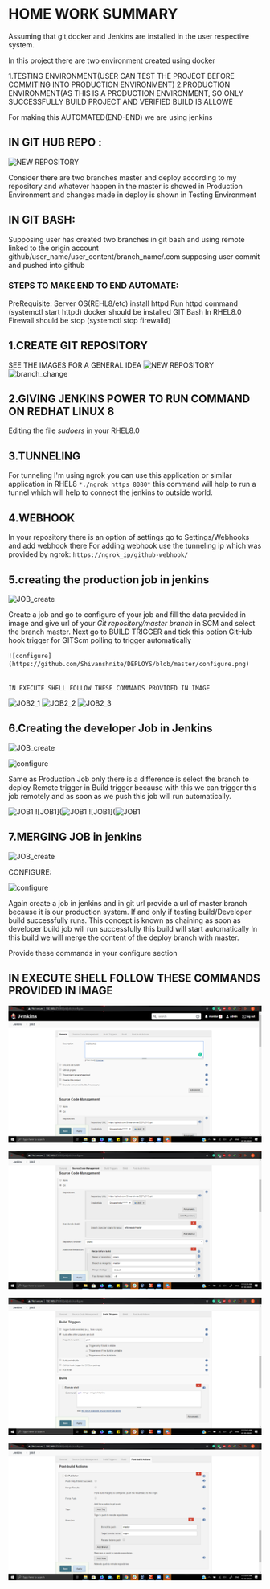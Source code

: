 # HOME WORK SUMMARY

Assuming that git,docker and Jenkins are installed in the user respective system.

In this project there are two environment created using docker


1.TESTING ENVIRONMENT(USER CAN TEST THE PROJECT BEFORE COMMITING INTO PRODUCTION ENVIRONMENT)
2.PRODUCTION ENVIRONMENT(AS THIS IS A PRODUCTION ENVIRONMENT, SO ONLY SUCCESSFULLY BUILD PROJECT AND VERIFIED BUILD IS ALLOWE

For making this AUTOMATED(END-END) we are using jenkins

## IN GIT HUB REPO :

![NEW REPOSITORY](https://github.com/Shivanshnite/DEPLOYS/blob/master/new%20repository.png)

Consider there are two branches master and deploy according to my repository and whatever happen in the master is showed in Production Environment and changes made in deploy is shown in Testing Environment

## IN GIT BASH:

Supposing user has created two branches in git bash and using remote linked to the origin account github/user_name/user_content/branch_name/.com 
supposing user commit and pushed into github


### STEPS TO MAKE END TO END AUTOMATE:

PreRequisite:
Server OS(REHL8/etc)
install httpd
Run httpd command (systemctl start httpd) 
docker should be installed
GIT Bash
In RHEL8.0 Firewall should be stop (systemctl stop firewalld)



## 1.CREATE GIT REPOSITORY
SEE THE IMAGES FOR A GENERAL IDEA
![NEW REPOSITORY](https://github.com/Shivanshnite/DEPLOYS/blob/master/new%20repository.png)
![branch_change](https://github.com/Shivanshnite/DEPLOYS/blob/master/Branch.jpg)


## 2.GIVING JENKINS POWER TO RUN COMMAND ON REDHAT LINUX 8

  Editing the file *sudoers* in your RHEL8.0
  
  
## 3.TUNNELING

  For tunneling I'm using ngrok you can use this application or similar application in RHEL8
 `*./ngrok https 8080*` this command will help to run a tunnel which will help to connect the jenkins to outside world.
 
## 4.WEBHOOK
  In your repository there is an option of settings go to Settings/Webhooks and add webhook there 
  For adding webhook use the tunneling ip which was provided by ngrok:
                  `https://ngrok_ip/github-webhook/`
  
## 5.creating the production job in jenkins

   ![JOB_create](https://github.com/Shivanshnite/DEPLOYS/blob/master/job_create.PNG)
   
   Create a job and go to configure of your job and fill the data provided in image and give url of your *Git repository/master branch* in SCM and select the branch master.
    Next go to BUILD TRIGGER and tick this option GitHub hook trigger for GITScm polling to trigger automatically
    
    ![configure](https://github.com/Shivanshnite/DEPLOYS/blob/master/configure.png)
    
    
    IN EXECUTE SHELL FOLLOW THESE COMMANDS PROVIDED IN IMAGE
   ![JOB2_1](https://github.com/Shivanshnite/DEPLOYS/blob/master/Job2_1.png)
   ![JOB2_2](https://github.com/Shivanshnite/DEPLOYS/blob/master/Job2_2.png)
   ![JOB2_3](https://github.com/Shivanshnite/DEPLOYS/blob/master/Job2_3.png)
    
    

## 6.Creating the developer Job in Jenkins

  ![JOB_create](https://github.com/Shivanshnite/DEPLOYS/blob/master/job_create.PNG)
  
  ![configure](https://github.com/Shivanshnite/DEPLOYS/blob/master/configure.png)
  
  Same as Production Job only there is a difference is select the branch to deploy
  Remote trigger in Build trigger because with this we can trigger this job remotely and as soon as we push this job will run automatically.
  
  ![JOB1](https://github.com/Shivanshnite/DEPLOYS/blob/master/job1_1.png)
  ![JOB1](![JOB1](https://github.com/Shivanshnite/DEPLOYS/blob/master/job1_2.png)
  ![JOB1](![JOB1](https://github.com/Shivanshnite/DEPLOYS/blob/master/job1_3.png)
  
  
## 7.MERGING JOB in jenkins
  
  ![JOB_create](https://github.com/Shivanshnite/DEPLOYS/blob/master/job_create.PNG)
  
  CONFIGURE: 
  
  ![configure](https://github.com/Shivanshnite/DEPLOYS/blob/master/configure.png)
  
  Again create a job in jenkins and in git url provide a url of master branch because it is our production system.
  If and only if testing build/Developer build successfully runs.
  This concept is known as chaining as soon as developer build job will run successfully this build will start automatically
  In this build we will merge the content of the deploy branch with master.
  
  Provide these commands in your configure section 
  
  ## IN EXECUTE SHELL FOLLOW THESE COMMANDS PROVIDED IN IMAGE
   
  ![Job3_1](https://github.com/Shivanshnite/DEPLOYS/blob/master/Job3_1.png)
  
  ![Job3_2](https://github.com/Shivanshnite/DEPLOYS/blob/master/Job3_2.png)
  
  ![Job3_3](https://github.com/Shivanshnite/DEPLOYS/blob/master/Job3_3.png)
  
  ![Job3_4](https://github.com/Shivanshnite/DEPLOYS/blob/master/Job3_4.png)
  
  
